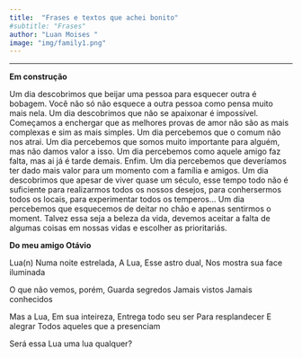```yaml
---
title:  "Frases e textos que achei bonito"
#subtitle: "Frases"
author: "Luan Moises "
image: "img/family1.png"
---
```


______________________________________
**Em construção**


<P> Um dia descobrimos que beijar uma pessoa para esquecer outra é bobagem.
Você não só não esquece a outra pessoa como pensa muito mais nela.
Um dia descobrimos que não se apaixonar é impossível.
Começamos a enchergar que as melhores provas de amor não são as mais complexas e sim as mais simples.
Um dia percebemos que o comum não nos atrai.
Um dia percebemos que somos muito importante para alguém, mas não damos valor a isso.
Um dia percebemos como aquele amigo faz falta, mas ai já é tarde demais.
Enfim.
Um dia percebemos que deveríamos ter dado mais valor para um momento com a família e amigos.
Um dia descobrimos que apesar de viver quase um século, esse tempo todo não é suficiente para realizarmos todos os nossos desejos, para conhersermos todos os locais, para experimentar todos os temperos...
Um dia percebemos que  esquecemos de deitar no chão e apenas sentirmos o moment.
Talvez essa seja a beleza da vida, devemos aceitar a falta de algumas coisas em nossas vidas e escolher as prioritariás.<P>


**Do meu amigo Otávio**

<P> Lua(n)
Numa noite estrelada,
A Lua,
Esse astro dual,
Nos mostra sua face iluminada

O que não vemos, porém,
Guarda segredos
Jamais vistos
Jamais conhecidos

Mas a Lua,
Em sua inteireza,
Entrega todo seu ser
Para resplandecer
E alegrar
Todos aqueles que a presenciam

Será essa Lua uma lua qualquer?

<P>


